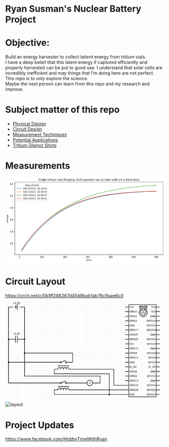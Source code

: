 # Ryan Susman's Nuclear Battery Project 

# Objective:  
Build an energy harvester to collect latient energy from tritium vials.  
I have a deep belief that this latent energy if captured efficiently and properly harvested can be put to good use.  I understand that solar cells are incredibly inefficient and may things that I’m doing here are not perfect. This repo is to only explore the science.  
Maybe the next person can learn from this repo and my research and improve.  

# Subject matter of this repo
* [Physical Design](https://github.com/darkmatter2222/Nuclear-Battery/tree/main/physical_design)
* [Circuit Design](https://github.com/darkmatter2222/Nuclear-Battery/tree/main/circuit_diagrams)
* [Measurement Techniques](https://github.com/darkmatter2222/Nuclear-Battery/tree/main/measurement_techniques)
* [Potential Applications](https://github.com/darkmatter2222/Nuclear-Battery/tree/main/potential_applications)
* [Tritium Glamor Shots](https://github.com/darkmatter2222/Nuclear-Battery/tree/main/images/tritium%20vials)


# Measurements
![measurements](/images/charge_rate.png)

# Circuit Layout
https://crcit.net/c/0b1ff288267d45d8bab1ab76c9aae6c0
![diagram](/images/wiring_diagram.png)
![layout](/images/layout.png)  

# Project Updates  
https://www.facebook.com/HobbyTimeWithRyan
